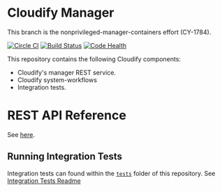 # Cloudify Manager

This branch is the nonprivileged-manager-containers effort (CY-1784).

[![Circle CI](https://circleci.com/gh/cloudify-cosmo/cloudify-manager/tree/master.svg?style=shield)](https://circleci.com/gh/cloudify-cosmo/cloudify-manager/tree/master)
[![Build Status](https://travis-ci.org/cloudify-cosmo/cloudify-manager.svg?branch=master)](https://travis-ci.org/cloudify-cosmo/cloudify-manager)
[![Code Health](https://landscape.io/github/cloudify-cosmo/cloudify-manager/master/landscape.svg?style=flat)](https://landscape.io/github/cloudify-cosmo/cloudify-manager/master)

This repository contains the following Cloudify components:

* Cloudify's manager REST service.
* Cloudify system-workflows
* Integration tests.

# REST API Reference

See [here](http://docs.getcloudify.org/api/).

## Running Integration Tests

Integration tests can found within the [`tests`](tests) folder of this repository.
See [Integration Tests Readme](tests/README.md)
